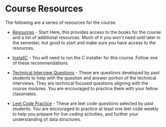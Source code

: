 # Course Resources

The following are a series of resources for the course. 

* [Resources](Resources.md) - Start Here, this provides access to the books for the course and a list of additional resources. Much of it you won't need until later in the semester, but good to start and make sure you have access to the resources.

* [InstallC](InstallC.md) - You will need to run the C installer for this course. Follow one of these recommendations. 

* [Technical Interview Questions](TechInterviewQuestions.md) - These are questions developed by past students to help with the question and answer portion of the technical interviews. They are technical focused questions aligning with the course modules. You are encouraged to practice them with your fellow classmates. 

* [Leet Code Practice](LeetCodePractice.md) - These are leet code questions selected by past students. You are encouraged to practice at least one leet code weekly to help you prepare for live coding activities, and further your understanding of data structures. 

